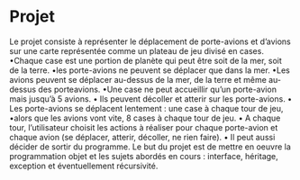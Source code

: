 Projet
======


Le projet consiste à représenter le déplacement de porte-avions et d’avions sur une carte 
représentée comme un plateau de jeu divisé en cases. 
•Chaque case est une portion de planète qui peut être soit de la mer, soit de la terre. 
•les porte-avions ne peuvent se déplacer que dans la mer.
•Les avions peuvent se déplacer au-dessus de la mer, de la terre et même au-dessus des porteavions.
•Une case ne peut accueillir qu’un porte-avion mais jusqu’à 5 avions.
• Ils peuvent décoller et atterir sur les porte-avions.
• Les porte-avions se déplacent lentement : une case à chaque tour de jeu,
•alors que les avions vont vite, 8 cases à chaque tour de jeu. 
• A chaque tour, l’utilisateur choisit les actions à réaliser pour chaque porte-avion et chaque avion (se déplacer, atterir, décoller, ne rien faire).
• Il peut aussi décider de sortir du programme. 
Le but du projet est de mettre en oeuvre la programmation objet et les sujets abordés en cours : 
interface, héritage, exception et éventuellement récursivité.
